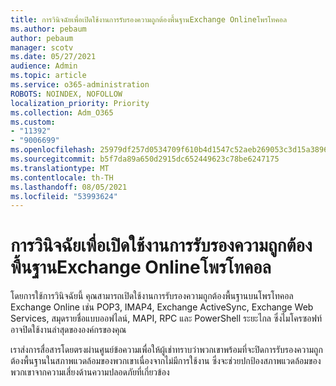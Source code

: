 ```yaml
---
title: การวินิจฉัยเพื่อเปิดใช้งานการรับรองความถูกต้องพื้นฐานExchange Onlineโพรโทคอล
ms.author: pebaum
author: pebaum
manager: scotv
ms.date: 05/27/2021
audience: Admin
ms.topic: article
ms.service: o365-administration
ROBOTS: NOINDEX, NOFOLLOW
localization_priority: Priority
ms.collection: Adm_O365
ms.custom:
- "11392"
- "9006699"
ms.openlocfilehash: 25979df257d0534709f610b4d1547c52aeb269053c3d15a38969f15223b59e04
ms.sourcegitcommit: b5f7da89a650d2915dc652449623c78be6247175
ms.translationtype: MT
ms.contentlocale: th-TH
ms.lasthandoff: 08/05/2021
ms.locfileid: "53993624"
---
```

# <a name="diagnostic-to-enable-basic-authentication-for-exchange-online-protocols"></a>การวินิจฉัยเพื่อเปิดใช้งานการรับรองความถูกต้องพื้นฐานExchange Onlineโพรโทคอล

โดยการใช้การวินิจฉัยนี้ คุณสามารถเปิดใช้งานการรับรองความถูกต้องพื้นฐานบนโพรโทคอล Exchange Online เช่น POP3, IMAP4, Exchange ActiveSync, Exchange Web Services, สมุดรายชื่อแบบออฟไลน์, MAPI, RPC และ PowerShell ระยะไกล ซึ่งไมโครซอฟท์อาจปิดใช้งานล่าสุดขององค์กรของคุณ 

เราส่งการสื่อสารโดยตรงผ่านศูนย์ข้อความเพื่อให้ผู้เช่าทราบว่าพวกเขาพร้อมที่จะปิดการรับรองความถูกต้องพื้นฐานในสภาพแวดล้อมของพวกเขาเนื่องจากไม่มีการใช้งาน ซึ่งจะช่วยปกป้องสภาพแวดล้อมของพวกเขาจากความเสี่ยงด้านความปลอดภัยที่เกี่ยวข้อง
